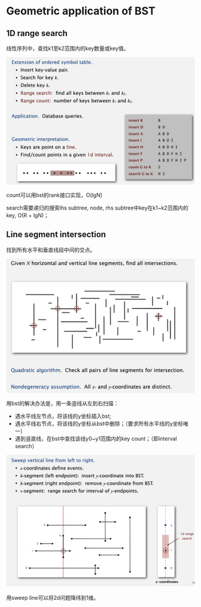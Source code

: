 # Geometric application of BST

## 1D range search

线性序列中，查找k1至k2范围内的key数量或key值。

![1729930396763](image/geometric_search/1729930396763.png)

count可以用bst的rank接口实现，O(lgN)

search需要递归的搜索lhs subtree, node, rhs subtree中key在k1~k2范围内的key, O(R + lgN)；

## Line segment intersection

找到所有水平和垂直线段中间的交点。

![1729931083786](image/geometric_search/1729931083786.png)

用bst的解决办法是，用一条竖线从左到右扫描：

* 遇水平线左节点，将该线的y坐标插入bst;
* 遇水平线右节点，将该线的y坐标从bst中删除；（要求所有水平线的y坐标唯一）
* 遇到竖直线，在bst中查找该线y0~y1范围内的key count；（即interval search）

![1729932000182](image/geometric_search/1729932000182.png)

用sweep line可以将2d问题降纬到1维。
